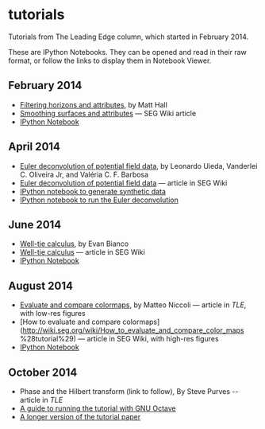 # tutorials

Tutorials from The Leading Edge column, which started in February 2014.

These are IPython Notebooks. They can be opened and read in their raw format, or follow the links to display them in Notebook Viewer.

## February 2014
- [Filtering horizons and attributes](http://dx.doi.org/10.1190/tle33020128.1), by Matt Hall
- [Smoothing surfaces and attributes](http://wiki.seg.org/wiki/Smoothing_surfaces_and_attributes_%28tutorial%29) — SEG Wiki article
- [IPython Notebook](http://nbviewer.ipython.org/github/seg/tutorials/blob/master/1402_Smoothing_surfaces/1402_Smoothing_surfaces.ipynb)

## April 2014
- [Euler deconvolution of potential field data](http://library.seg.org/doi/abs/10.1190/tle33040448.1), by Leonardo Uieda, Vanderlei C. Oliveira Jr, and Valéria C. F. Barbosa
- [Euler deconvolution of potential field data](http://wiki.seg.org/wiki/Euler_deconvolution_of_potential_field_data_%28tutorial%29) — article in SEG Wiki
- [IPython notebook to generate synthetic data](http://nbviewer.ipython.org/github/seg/tutorials/blob/master/1404_Euler_deconvolution/create_synthetic_data.ipynb)
- [IPython notebook to run the Euler deconvolution](http://nbviewer.ipython.org/github/seg/tutorials/blob/master/1404_Euler_deconvolution/euler-deconvolution-examples.ipynb)

## June 2014
- [Well-tie calculus](http://library.seg.org/doi/abs/10.1190/tle33060674.1), by Evan Bianco
- [Well-tie calculus](http://wiki.seg.org/wiki/Well_tie_calculus_%28tutorial%29) — article in SEG Wiki
- [IPython Notebook](http://nbviewer.org/github/seg/tutorials/blob/master/1406_Make_a_synthetic/how_to_make_synthetic.ipynb)

## August 2014
- [Evaluate and compare colormaps](http://library.seg.org/doi/abs/10.1190/tle33080910.1), by Matteo Niccoli — article in *TLE*, with low-res figures
- [How to evaluate and compare colormaps](http://wiki.seg.org/wiki/How_to_evaluate_and_compare_color_maps %28tutorial%29) — article in SEG Wiki, with high-res figures
- [IPython Notebook](http://nbviewer.ipython.org/github/mycarta/tutorials/blob/master/1408_Evaluate_and_compare_colormaps/How_to_evaluate_and_compare_colormaps.ipynb)

## October 2014
- Phase and the Hilbert transform (link to follow), By Steve Purves -- article in *TLE*
- [A guide to running the tutorial with GNU Octave](1410_Phase/readme.md)
- [A longer version of the tutorial paper](https://github.com/seg/tutorials/raw/master/1410_Phase/purves_tutorial_long.pdf)
